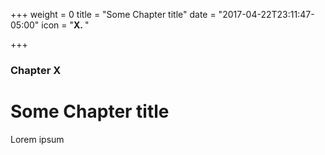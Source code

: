 +++
weight = 0
title = "Some Chapter title"
date = "2017-04-22T23:11:47-05:00"
icon = "<b>X. </b>"

+++

### Chapter X

# Some Chapter title

Lorem ipsum
